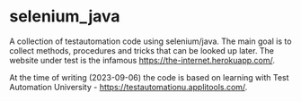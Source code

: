 # selenium_java
A collection of testautomation code using selenium/java. The main goal is to collect methods, procedures and tricks that can be looked up later.
The website under test is the infamous https://the-internet.herokuapp.com/.

At the time of writing (2023-09-06) the code is based on learning with Test Automation University - https://testautomationu.applitools.com/.
